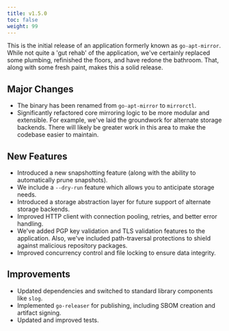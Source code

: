```yaml
---
title: v1.5.0
toc: false
weight: 99
---
```


This is the initial release of an application formerly known as `go-apt-mirror`.
While not quite a 'gut rehab' of the application, we've certainly replaced some
plumbing, refinished the floors, and have redone the bathroom. That, along with some fresh
paint, makes this a solid release.

## Major Changes

- The binary has been renamed from `go-apt-mirror` to `mirrorctl`.
- Significantly refactored core mirroring logic to be more modular and extensible. For example,
  we've laid the groundwork for alternate storage backends. There will likely be greater work in
  this area to make the codebase easier to maintain.

## New Features

- Introduced a new snapshotting feature (along with the ability to automatically
  prune snapshots).
- We include a `--dry-run` feature which allows you to anticipate storage needs.
- Introduced a storage abstraction layer for future support of alternate storage backends.
- Improved HTTP client with connection pooling, retries, and better error handling.
- We've added PGP key validation and TLS validation features to the application. Also, we've
  included path-traversal protections to shield against malicious repository packages.
- Improved concurrency control and file locking to ensure data integrity.

## Improvements

- Updated dependencies and switched to standard library components like `slog`.
- Implemented `go-releaser` for publishing, including SBOM creation and artifact signing.
- Updated and improved tests.
